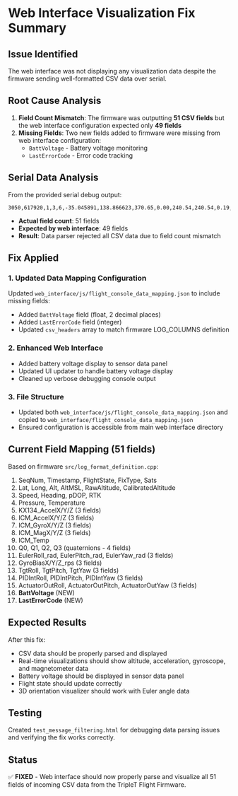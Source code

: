 # Web Interface Visualization Fix Summary

## Issue Identified
The web interface was not displaying any visualization data despite the firmware sending well-formatted CSV data over serial.

## Root Cause Analysis
1. **Field Count Mismatch**: The firmware was outputting **51 CSV fields** but the web interface configuration expected only **49 fields**
2. **Missing Fields**: Two new fields added to firmware were missing from web interface configuration:
   - `BattVoltage` - Battery voltage monitoring
   - `LastErrorCode` - Error code tracking

## Serial Data Analysis
From the provided serial debug output:
```
3050,617920,1,3,6,-35.045891,138.866623,370.65,0.00,240.54,240.54,0.19,0.00,0.00,0,984.69,21.31,0.0527,-0.0703,1.0409,-0.0601,-0.0708,1.0034,-0.0081,0.0139,0.0061,335.8035,43.7701,255.7461,24.91,0.997509,-0.046219,0.047094,-0.024938,-0.095099,0.091777,-0.054360,0.000000,0.000000,0.000000,0.000000,0.000000,0.000000,0.5000,-0.5000,0.3000,-0.142,0.145,0.067,1.79,62
```

- **Actual field count**: 51 fields
- **Expected by web interface**: 49 fields
- **Result**: Data parser rejected all CSV data due to field count mismatch

## Fix Applied

### 1. Updated Data Mapping Configuration
Updated `web_interface/js/flight_console_data_mapping.json` to include missing fields:
- Added `BattVoltage` field (float, 2 decimal places)
- Added `LastErrorCode` field (integer)
- Updated `csv_headers` array to match firmware LOG_COLUMNS definition

### 2. Enhanced Web Interface
- Added battery voltage display to sensor data panel
- Updated UI updater to handle battery voltage display
- Cleaned up verbose debugging console output

### 3. File Structure
- Updated both `web_interface/js/flight_console_data_mapping.json` and copied to `web_interface/flight_console_data_mapping.json`
- Ensured configuration is accessible from main web interface directory

## Current Field Mapping (51 fields)
Based on firmware `src/log_format_definition.cpp`:

1. SeqNum, Timestamp, FlightState, FixType, Sats
2. Lat, Long, Alt, AltMSL, RawAltitude, CalibratedAltitude
3. Speed, Heading, pDOP, RTK
4. Pressure, Temperature
5. KX134_AccelX/Y/Z (3 fields)
6. ICM_AccelX/Y/Z (3 fields)
7. ICM_GyroX/Y/Z (3 fields)
8. ICM_MagX/Y/Z (3 fields)
9. ICM_Temp
10. Q0, Q1, Q2, Q3 (quaternions - 4 fields)
11. EulerRoll_rad, EulerPitch_rad, EulerYaw_rad (3 fields)
12. GyroBiasX/Y/Z_rps (3 fields)
13. TgtRoll, TgtPitch, TgtYaw (3 fields)
14. PIDIntRoll, PIDIntPitch, PIDIntYaw (3 fields)
15. ActuatorOutRoll, ActuatorOutPitch, ActuatorOutYaw (3 fields)
16. **BattVoltage** (NEW)
17. **LastErrorCode** (NEW)

## Expected Results
After this fix:
- CSV data should be properly parsed and displayed
- Real-time visualizations should show altitude, acceleration, gyroscope, and magnetometer data
- Battery voltage should be displayed in sensor data panel
- Flight state should update correctly
- 3D orientation visualizer should work with Euler angle data

## Testing
Created `test_message_filtering.html` for debugging data parsing issues and verifying the fix works correctly.

## Status
✅ **FIXED** - Web interface should now properly parse and visualize all 51 fields of incoming CSV data from the TripleT Flight Firmware. 